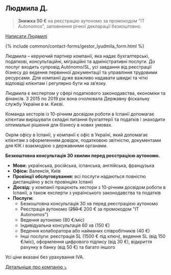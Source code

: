 ## Людмила Д.

> **Знижка 50 €** на реєстрацію аутономо за промокодом "IT Autonomos", заповнення річної декларації безкоштовно.

<a href="#" class="btn-contact-gestor" onclick="contactGestorLyudmila(); return false;">Написати Людмилі</a>

{% include common/contact-forms/gestor_lyudmila_form.html %}

Людмила – керуючий партнер компанії, яка надає бухгалтерські, податкові, консультаційні, міграційні та адміністративні
послуги. До послуг входить супровід Autónomo/SL, усі завдання від реєстрації бізнесу до ведення первинної документації
та управління трудовими ресурсами. Для компанії дуже важливо надавати швидкі та чіткі відповіді клієнтам і регулярно
бути на зв’язку.

Людмила є експертом у сфері податкового законодавства, економіки та фінансів. З 2015 по 2019 рік вона очолювала Державну
фіскальну службу України в м. Києві.

Команда хесторів із 10-річним досвідом роботи в Іспанії допомагає клієнтам вирішувати складні питання бухгалтерії та
податків і знаходити оптимальні рішення для бізнесу в нових умовах.

Окрім офісу в Іспанії, у компанії є офіс в Україні, який допомагає клієнтам з оформленням довідок, податковою
звітністю, документами для КІК і взаємодією з державними органами.

**Безкоштовна консультація 30 хвилин перед реєстрацією аутономо.**

- **Мови:** українська, російська, іспанська, англійська, французька
- **Офіси:** Валенсія, Київ
- **Провінції обслуговування:** всі послуги надаються повністю дистанційно у всіх провінціях Іспанії
- **Досвід:** у компанії працюють хестори з 10-річним досвідом роботи в Іспанії, а також експерти з українського
  законодавства та податків
- **Послуги:**
    - Безкоштовна консультація 30 хв перед реєстрацією аутономо
    - Реєстрація аутономо (<s>250 €</s> 200 € за промокодом "IT Autonomos")
    - Ведення аутономо (80 €/міс)
    - Індивідуальна консультація 60 хв (150 €)
    - Ведення колаборатора або найманих співробітників (40 €)
    - Інші послуги: реєстрація SL (1500 € під ключ), ведення SL (від 150 €/міс), оформлення цифрового підпису (від 30
      €), відкриття рахунку в банку (від 50 €) та багато іншого

Усі ціни вказані без урахування IVA.

<a href="#" id="detailsLinkLyudmilaD" onclick="toggleDetailsLyudmilaD(); return false;">Детальніше про компанію ⤵</a>

<div id="hiddenContentLyudmilaD" style="display: none; margin-top: 10px;">
<ul>
  <li><strong>Штат:</strong> до 10 співробітників</li>
  <li><strong>Освіта:</strong>
    <ul>
      <li>Усі співробітники мають профільну вищу освіту (юридичну, економічну, фінансову)</li>
      <li>Людмила: Заслужений економіст України (2017 рік), випускниця MBA в Единбурзькій бізнес-школі (2020 рік), доктор філософії Київського національного університету імені Тараса Шевченка (2021)</li>
      <li>Анатолій (співзасновник компанії): Instituto Gilabert de Centelles, спеціалізація "Administración y finanzas" (2018), член Мадридської асоціації "Asesores Excelentes"</li>
    </ul>
  </li>
  <li><strong>Цифровий сертифікат:</strong> хестор подає звітність використовуючи свій сертифікат, який ви авторизуєте в податковому кабінеті</li>
  <li><strong>Відповідальність:</strong> страхування, яке покриває збитки в разі помилки хестора (Catalana Occidente N de póliza 8-6.371.558-N)</li>
</ul>
</div>

<script>
  function toggleDetailsLyudmilaD() {
    const content = document.getElementById('hiddenContentLyudmilaD');
    const link = document.getElementById('detailsLinkLyudmilaD');
    if (content.style.display === 'none') {
      content.style.display = 'block';
      link.textContent = 'Детальніше про компанію ⤴';
    } else {
      content.style.display = 'none';
      link.textContent = 'Детальніше про компанію ⤵';
    }
  }
</script>
